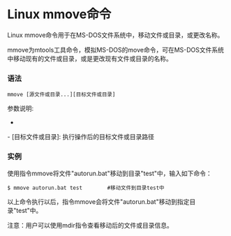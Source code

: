 # Linux mmove命令

Linux mmove命令用于在MS-DOS文件系统中，移动文件或目录，或更改名称。

mmove为mtools工具命令，模拟MS-DOS的move命令，可在MS-DOS文件系统中移动现有的文件或目录，或是更改现有文件或目录的名称。

### 语法

    mmove [源文件或目录...][目标文件或目录]

参数说明:

- 
[源文件或目录…]:
执行操作的源文件或目录路径
- 
[目标文件或目录]:
执行操作后的目标文件或目录路径

### 实例

使用指令mmove将文件"autorun.bat"移动到目录"test"中，输入如下命令：

    $ mmove autorun.bat test        #移动文件到目录test中 
    

以上命令执行以后，指令mmove会将文件"autorun.bat"移动到指定目录"test"中。

注意：用户可以使用mdir指令查看移动后的文件或目录信息。